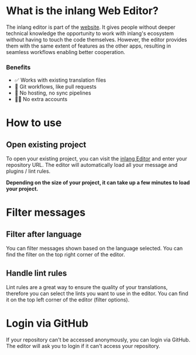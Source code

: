 # What is the inlang Web Editor?

The inlang editor is part of the [website](../website/src/pages/editor). It gives people without deeper technical knowledge the opportunity to work with inlang's ecosystem without having to touch the code themselves. However, the editor provides them with the same extent of features as the other apps, resulting in seamless workflows enabling better cooperation.

### Benefits

- ✅ Works with existing translation files
- 🔀 Git workflows, like pull requests
- 🚫 No hosting, no sync pipelines
- 🙅‍♂️ No extra accounts

# How to use

## Open existing project

To open your existing project, you can visit the [inlang Editor](https://inlang.com/editor) and enter your repository URL. The editor will automatically load all your message and plugins / lint rules.

**Depending on the size of your project, it can take up a few minutes to load your project.**

# Filter messages

## Filter after language

You can filter messages shown based on the language selected. You can find the filter on the top right corner of the editor.

## Handle lint rules

Lint rules are a great way to ensure the quality of your translations, therefore you can select the lints you want to use in the editor. You can find it on the top left corner of the editor (filter options).

# Login via GitHub

If your repository can't be accessed anonymously, you can login via GitHub. The editor will ask you to login if it can't access your repository.
